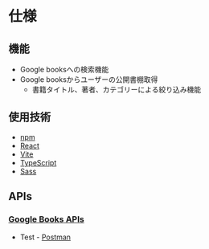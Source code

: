 # 仕様

## 機能

- Google booksへの検索機能
- Google booksからユーザーの公開書棚取得
  - 書籍タイトル、著者、カテゴリーによる絞り込み機能

## 使用技術

- [npm](https://www.npmjs.com/)
- [React](https://ja.react.dev/)
- [Vite](https://vitejs.dev/)
- [TypeScript](https://www.typescriptlang.org/)
- [Sass](https://sass-lang.com/)

## APIs

### [Google Books APIs](https://developers.google.com/books?hl=ja)

- Test - [Postman](https://web.postman.co/workspace/70789a75-0f1b-47fa-82ce-dc3df0677695/collection/23865878-5c292f9f-9a88-4e7c-8e02-3ea5ac79a79b)
